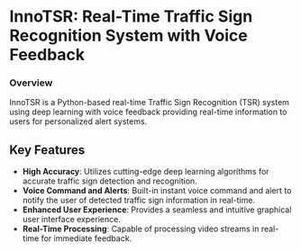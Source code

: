 # InnoTSR: Real-Time Traffic Sign Recognition System with Voice Feedback

### Overview

InnoTSR is a Python-based real-time Traffic Sign Recognition (TSR) system using deep learning with voice feedback providing real-time information to users for personalized alert systems.

## Key Features

- **High Accuracy**: Utilizes cutting-edge deep learning algorithms for accurate traffic sign detection and recognition.
- **Voice Command and Alerts**: Built-in instant voice command and alert to notify the user of detected traffic sign information in real-time.
- **Enhanced User Experience**: Provides a seamless and intuitive graphical user interface experience.
- **Real-Time Processing**: Capable of processing video streams in real-time for immediate feedback.
